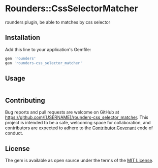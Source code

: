 # Rounders::CssSelectorMatcher
rounders plugin, be able to matches by css selector

## Installation

Add this line to your application's Gemfile:

```ruby
gem 'rounders'
gem 'rounders-css_selector_matcher'
```

## Usage

```ruby

```

## Contributing

Bug reports and pull requests are welcome on GitHub at https://github.com/[USERNAME]/rounders-css_selector_matcher. This project is intended to be a safe, welcoming space for collaboration, and contributors are expected to adhere to the [Contributor Covenant](http://contributor-covenant.org) code of conduct.


## License

The gem is available as open source under the terms of the [MIT License](http://opensource.org/licenses/MIT).

